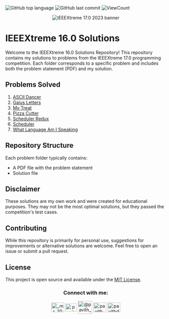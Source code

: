 
![GitHub top language](https://img.shields.io/github/languages/top/Pavith19/IEEEXtreme16.0-solutions?style=flat)
![GitHub last commit](https://img.shields.io/github/last-commit/Pavith19/IEEEXtreme16.0-solutions?style=flat)
![ViewCount](https://views.whatilearened.today/views/github/Pavith19/IEEEXtreme16.0-solutions.svg?cache=remove)


<p align="center">
  <img src="Assets/ieeextreme-17.png" alt="IEEEXtreme 17.0 2023 banner">
</p>

# IEEEXtreme 16.0 Solutions

Welcome to the IEEEXtreme 16.0 Solutions Repository! This repository contains my solutions to problems from the IEEEXtreme 17.0 programming competition. Each folder corresponds to a specific problem and includes both the problem statement (PDF) and my solution.

## Problems Solved

1. [ASCII Dancer](./ASCII%20Dancer)
2. [Gaius Letters](./Gaius%20Letters)
3. [My Treat](./My%20Treat)
4. [Pizza Cutter](./Pizza%20Cutter)
5. [Scheduler Redux](./Scheduler%20Redux)
6. [Scheduler](./Scheduler)
7. [What Language Am I Speaking](./What%20Language%20Am%20I%20Speaking)

## Repository Structure

Each problem folder typically contains:
- A PDF file with the problem statement
- Solution file

## Disclaimer

These solutions are my own work and were created for educational purposes. They may not be the most optimal solutions, but they passed the competition's test cases.

## Contributing

While this repository is primarily for personal use, suggestions for improvements or alternative solutions are welcome. Feel free to open an issue or submit a pull request.

## License

This project is open source and available under the [MIT License](LICENSE).


<h3 align="center">Connect with me:</h3>
<p align="center">
  <a href="https://instagram.com/_mr_2001__" target="blank"><img align="center" src="https://raw.githubusercontent.com/rahuldkjain/github-profile-readme-generator/master/src/images/icons/Social/instagram.svg" alt="_mr_2001__" height="30" width="40" /></a>
  <a href="https://linkedin.com/in/www.linkedin.com/in/pavith-bambaravanage-465300293" target="blank"><img align="center" src="https://raw.githubusercontent.com/rahuldkjain/github-profile-readme-generator/master/src/images/icons/Social/linked-in-alt.svg" alt="pavith-bambaravanage-465300293" height="25" width="35" /></a>
  <a href="https://www.hackerrank.com/@pavith_db" target="blank"><img align="center" src="https://raw.githubusercontent.com/rahuldkjain/github-profile-readme-generator/master/src/images/icons/Social/hackerrank.svg" alt="@pavith_db" height="40" width="45" /></a>
  <a href="https://www.leetcode.com/pavith_db" target="blank"><img align="center" src="https://raw.githubusercontent.com/rahuldkjain/github-profile-readme-generator/master/src/images/icons/Social/leet-code.svg" alt="pavith_db" height="30" width="40" /></a>
  <a href="mailto:pavithd2020@gmail.com" target="blank"><img align="center" src="https://github.com/TheDudeThatCode/TheDudeThatCode/raw/master/Assets/Gmail.svg" alt="pavithd2020@gmail.com" height="30" width="40" /></a>
</p>
